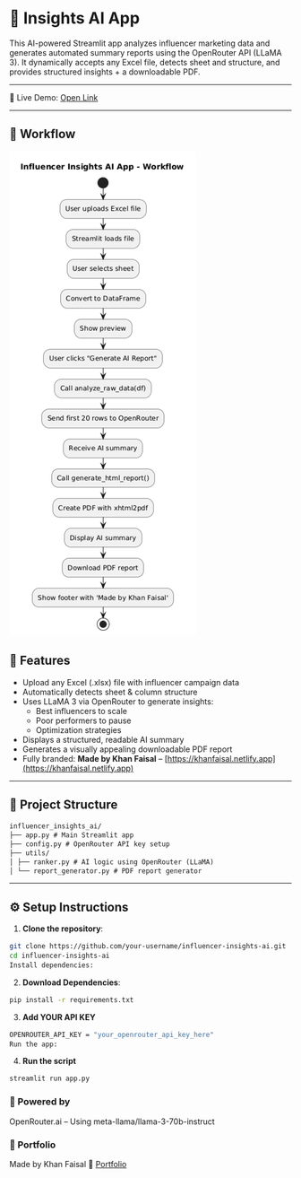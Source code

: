 # 🤖 Insights AI App

This AI-powered Streamlit app analyzes influencer marketing data and generates automated summary reports using the OpenRouter API (LLaMA 3). It dynamically accepts any Excel file, detects sheet and structure, and provides structured insights + a downloadable PDF.

---

📌 Live Demo: [Open Link](https://influencer-insights.streamlit.app)

---

## 🧠 Workflow

![Image](./Workflow.png)

## 🚀 Features

- Upload any Excel (.xlsx) file with influencer campaign data
- Automatically detects sheet & column structure
- Uses LLaMA 3 via OpenRouter to generate insights:
  - Best influencers to scale
  - Poor performers to pause
  - Optimization strategies
- Displays a structured, readable AI summary
- Generates a visually appealing downloadable PDF report
- Fully branded: **Made by Khan Faisal** – [https://khanfaisal.netlify.app](https://khanfaisal.netlify.app)

---

## 📁 Project Structure

```
influencer_insights_ai/
├── app.py # Main Streamlit app
├── config.py # OpenRouter API key setup
├── utils/
│ ├── ranker.py # AI logic using OpenRouter (LLaMA)
│ └── report_generator.py # PDF report generator
```

---

## ⚙️ Setup Instructions

1. **Clone the repository**:

```bash
git clone https://github.com/your-username/influencer-insights-ai.git
cd influencer-insights-ai
Install dependencies:
```

2. **Download Dependencies**:
```bash
pip install -r requirements.txt
```

3. **Add YOUR API KEY**
```bash
OPENROUTER_API_KEY = "your_openrouter_api_key_here"
Run the app:
```

4. **Run the script**
```bash
streamlit run app.py
```
### 🧠 Powered by
OpenRouter.ai – Using meta-llama/llama-3-70b-instruct


### 📎 Portfolio
Made by Khan Faisal
🔗 [Portfolio](https://khanfaisal.netlify.app)

